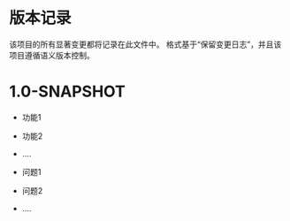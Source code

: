 # 版本记录

该项目的所有显著变更都将记录在此文件中。
格式基于“保留变更日志”，并且该项目遵循语义版本控制。



# 1.0-SNAPSHOT
- 功能1
- 功能2
- ....

- 问题1
- 问题2
- ....